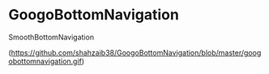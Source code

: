 # GoogoBottomNavigation
SmoothBottomNavigation

(https://github.com/shahzaib38/GoogoBottomNavigation/blob/master/googobottomnavigation.gif)
